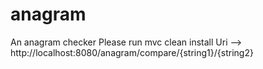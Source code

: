 # anagram
An anagram checker
Please run mvc clean install
Uri --> http://localhost:8080/anagram/compare/{string1}/{string2}
